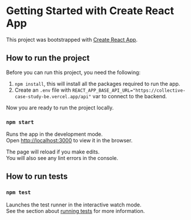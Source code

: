 # Getting Started with Create React App

This project was bootstrapped with [Create React App](https://github.com/facebook/create-react-app).

## How to run the project

Before you can run this project, you need the following:

1. `npm install`, this will install all the packages required to run the app.
2. Create an `.env` file with `REACT_APP_BASE_API_URL="https://collective-case-study-be.vercel.app/api"` var to connect to the backend.

Now you are ready to run the project locally.

### `npm start`

Runs the app in the development mode.\
Open [http://localhost:3000](http://localhost:3000) to view it in the browser.

The page will reload if you make edits.\
You will also see any lint errors in the console.

## How to run tests

### `npm test`

Launches the test runner in the interactive watch mode.\
See the section about [running tests](https://facebook.github.io/create-react-app/docs/running-tests) for more information.
